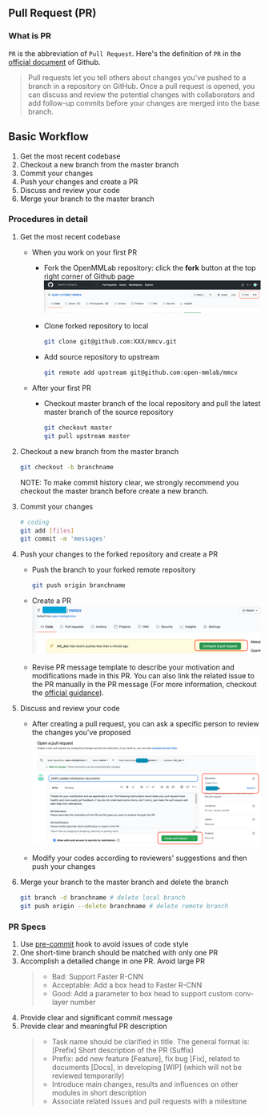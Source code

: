 ## Pull Request (PR)

### What is PR

`PR` is the abbreviation of `Pull Request`. Here's the definition of `PR` in the [official document](https://docs.github.com/en/github/collaborating-with-pull-requests/proposing-changes-to-your-work-with-pull-requests/about-pull-requests) of Github.

> Pull requests let you tell others about changes you've pushed to a branch in a repository on GitHub. Once a pull request is opened, you can discuss and review the potential changes with collaborators and add follow-up commits before your changes are merged into the base branch.

## Basic Workflow

1. Get the most recent codebase
2. Checkout a new branch from the master branch
3. Commit your changes
4. Push your changes and create a PR
5. Discuss and review your code
6. Merge your branch to the master branch

### Procedures in detail

1. Get the most recent codebase
    + When you work on your first PR
        - Fork the OpenMMLab repository: click the **fork** button at the top right corner of Github page
        ![avatar](../_static/community/1.png)

        - Clone forked repository to local
            ```bash
            git clone git@github.com:XXX/mmcv.git
            ```
        
        - Add source repository to upstream
            ```bash
            git remote add upstream git@github.com:open-mmlab/mmcv
            ```
    
    + After your first PR
       - Checkout master branch of the local repository and pull the latest master branch of the source repository
            ```bash
            git checkout master
            git pull upstream master
            ```

2. Checkout a new branch from the master branch
    ```bash
    git checkout -b branchname
    ```

    NOTE: To make commit history clear, we strongly recommend you checkout the master branch before create a new branch.

3. Commit your changes
    ```bash
    # coding
    git add [files]
    git commit -m 'messages'
    ```

4. Push your changes to the forked repository and create a PR
    + Push the branch to your forked remote repository 
        ```bash
        git push origin branchname
        ```

    + Create a PR
    ![avatar](../_static/community/2.png)

    + Revise PR message template to describe your motivation and modifications made in this PR. You can also link the related issue to the PR manually in the PR message (For more information, checkout the [official guidance](https://docs.github.com/en/issues/tracking-your-work-with-issues/linking-a-pull-request-to-an-issue)). 
    
5. Discuss and review your code
   + After creating a pull request, you can ask a specific person to review the changes you've proposed
    ![avatar](../_static/community/3.png)
    
    + Modify your codes according to reviewers' suggestions and then push your changes
    
6.  Merge your branch to the master branch and delete the branch 
    ```bash
    git branch -d branchname # delete local branch
    git push origin --delete branchname # delete remote branch
    ```

### PR Specs

1. Use [pre-commit](https://pre-commit.com) hook to avoid issues of code style
2. One short-time branch should be matched with only one PR
3. Accomplish a detailed change in one PR. Avoid large PR
   >- Bad: Support Faster R-CNN
   >- Acceptable: Add a box head to Faster R-CNN
   >- Good: Add a parameter to box head to support custom conv-layer number
4. Provide clear and significant commit message
5. Provide clear and meaningful PR description
   >- Task name should be clarified in title. The general format is: [Prefix] Short description of the PR (Suffix)
   >- Prefix: add new feature [Feature], fix bug [Fix], related to documents [Docs], in developing [WIP] (which will not be reviewed temporarily)
   >- Introduce main changes, results and influences on other modules in short description
   >- Associate related issues and pull requests with a milestone